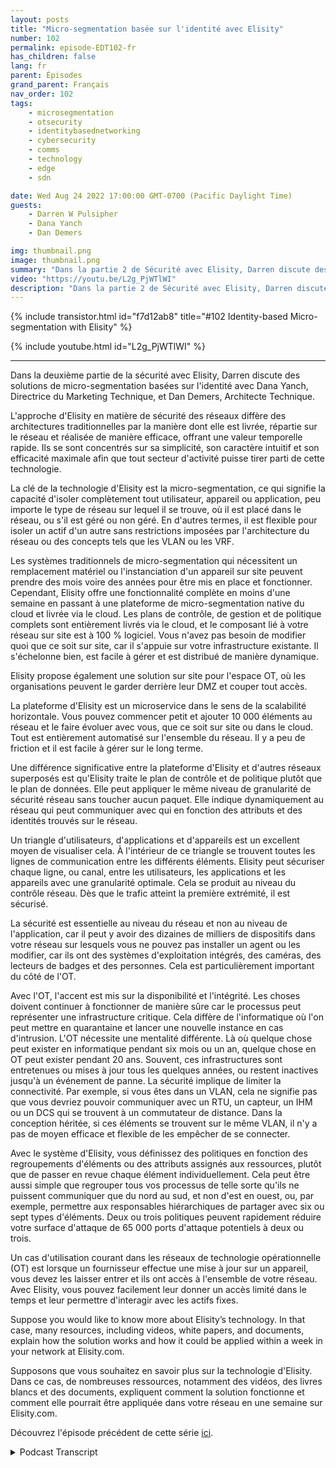 ```yaml
---
layout: posts
title: "Micro-segmentation basée sur l'identité avec Elisity"
number: 102
permalink: episode-EDT102-fr
has_children: false
lang: fr
parent: Épisodes
grand_parent: Français
nav_order: 102
tags:
    - microsegmentation
    - otsecurity
    - identitybasednetworking
    - cybersecurity
    - comms
    - technology
    - edge
    - sdn

date: Wed Aug 24 2022 17:00:00 GMT-0700 (Pacific Daylight Time)
guests:
    - Darren W Pulsipher
    - Dana Yanch
    - Dan Demers

img: thumbnail.png
image: thumbnail.png
summary: "Dans la partie 2 de Sécurité avec Elisity, Darren discute des solutions de micro-segmentation basées sur l'identité avec Dana Yanch, Directrice du marketing technique, et Dan Demers, Architecte technique."
video: "https://youtu.be/L2g_PjWTlWI"
description: "Dans la partie 2 de Sécurité avec Elisity, Darren discute des solutions de micro-segmentation basées sur l'identité avec Dana Yanch, Directrice du marketing technique, et Dan Demers, Architecte technique."
---
```


<div>
{% include transistor.html id="f7d12ab8" title="#102 Identity-based Micro-segmentation with Elisity" %}

{% include youtube.html id="L2g_PjWTlWI" %}
</div>

---

Dans la deuxième partie de la sécurité avec Elisity, Darren discute des solutions de micro-segmentation basées sur l'identité avec Dana Yanch, Directrice du Marketing Technique, et Dan Demers, Architecte Technique.

L'approche d'Elisity en matière de sécurité des réseaux diffère des architectures traditionnelles par la manière dont elle est livrée, répartie sur le réseau et réalisée de manière efficace, offrant une valeur temporelle rapide. Ils se sont concentrés sur sa simplicité, son caractère intuitif et son efficacité maximale afin que tout secteur d'activité puisse tirer parti de cette technologie.

La clé de la technologie d'Elisity est la micro-segmentation, ce qui signifie la capacité d'isoler complètement tout utilisateur, appareil ou application, peu importe le type de réseau sur lequel il se trouve, où il est placé dans le réseau, ou s'il est géré ou non géré. En d'autres termes, il est flexible pour isoler un actif d'un autre sans restrictions imposées par l'architecture du réseau ou des concepts tels que les VLAN ou les VRF.

Les systèmes traditionnels de micro-segmentation qui nécessitent un remplacement matériel ou l'instanciation d'un appareil sur site peuvent prendre des mois voire des années pour être mis en place et fonctionner. Cependant, Elisity offre une fonctionnalité complète en moins d'une semaine en passant à une plateforme de micro-segmentation native du cloud et livrée via le cloud. Les plans de contrôle, de gestion et de politique complets sont entièrement livrés via le cloud, et le composant lié à votre réseau sur site est à 100 % logiciel. Vous n'avez pas besoin de modifier quoi que ce soit sur site, car il s'appuie sur votre infrastructure existante. Il s'échelonne bien, est facile à gérer et est distribué de manière dynamique.

Elisity propose également une solution sur site pour l'espace OT, où les organisations peuvent le garder derrière leur DMZ et couper tout accès.

La plateforme d'Elisity est un microservice dans le sens de la scalabilité horizontale. Vous pouvez commencer petit et ajouter 10 000 éléments au réseau et le faire évoluer avec vous, que ce soit sur site ou dans le cloud. Tout est entièrement automatisé sur l'ensemble du réseau. Il y a peu de friction et il est facile à gérer sur le long terme.

Une différence significative entre la plateforme d'Elisity et d'autres réseaux superposés est qu'Elisity traite le plan de contrôle et de politique plutôt que le plan de données. Elle peut appliquer le même niveau de granularité de sécurité réseau sans toucher aucun paquet. Elle indique dynamiquement au réseau qui peut communiquer avec qui en fonction des attributs et des identités trouvés sur le réseau.

Un triangle d'utilisateurs, d'applications et d'appareils est un excellent moyen de visualiser cela. À l'intérieur de ce triangle se trouvent toutes les lignes de communication entre les différents éléments. Elisity peut sécuriser chaque ligne, ou canal, entre les utilisateurs, les applications et les appareils avec une granularité optimale. Cela se produit au niveau du contrôle réseau. Dès que le trafic atteint la première extrémité, il est sécurisé.

La sécurité est essentielle au niveau du réseau et non au niveau de l'application, car il peut y avoir des dizaines de milliers de dispositifs dans votre réseau sur lesquels vous ne pouvez pas installer un agent ou les modifier, car ils ont des systèmes d'exploitation intégrés, des caméras, des lecteurs de badges et des personnes. Cela est particulièrement important du côté de l'OT.

Avec l'OT, l'accent est mis sur la disponibilité et l'intégrité. Les choses doivent continuer à fonctionner de manière sûre car le processus peut représenter une infrastructure critique. Cela diffère de l'informatique où l'on peut mettre en quarantaine et lancer une nouvelle instance en cas d'intrusion. L'OT nécessite une mentalité différente. Là où quelque chose peut exister en informatique pendant six mois ou un an, quelque chose en OT peut exister pendant 20 ans. Souvent, ces infrastructures sont entretenues ou mises à jour tous les quelques années, ou restent inactives jusqu'à un événement de panne. La sécurité implique de limiter la connectivité. Par exemple, si vous êtes dans un VLAN, cela ne signifie pas que vous devriez pouvoir communiquer avec un RTU, un capteur, un IHM ou un DCS qui se trouvent à un commutateur de distance. Dans la conception héritée, si ces éléments se trouvent sur le même VLAN, il n'y a pas de moyen efficace et flexible de les empêcher de se connecter.

Avec le système d'Elisity, vous définissez des politiques en fonction des regroupements d'éléments ou des attributs assignés aux ressources, plutôt que de passer en revue chaque élément individuellement. Cela peut être aussi simple que regrouper tous vos processus de telle sorte qu'ils ne puissent communiquer que du nord au sud, et non d'est en ouest, ou, par exemple, permettre aux responsables hiérarchiques de partager avec six ou sept types d'éléments. Deux ou trois politiques peuvent rapidement réduire votre surface d'attaque de 65 000 ports d'attaque potentiels à deux ou trois.

Un cas d'utilisation courant dans les réseaux de technologie opérationnelle (OT) est lorsque un fournisseur effectue une mise à jour sur un appareil, vous devez les laisser entrer et ils ont accès à l'ensemble de votre réseau. Avec Elisity, vous pouvez facilement leur donner un accès limité dans le temps et leur permettre d'interagir avec les actifs fixes.

Suppose you would like to know more about Elisity’s technology. In that case, many resources, including videos, white papers, and documents, explain how the solution works and how it could be applied within a week in your network at Elisity.com.

Supposons que vous souhaitez en savoir plus sur la technologie d'Elisity. Dans ce cas, de nombreuses ressources, notamment des vidéos, des livres blancs et des documents, expliquent comment la solution fonctionne et comment elle pourrait être appliquée dans votre réseau en une semaine sur Elisity.com.

Découvrez l'épisode précédent de cette série [ici](episode-EDT101).



<details>
<summary> Podcast Transcript </summary>

<p></p>

</details>
